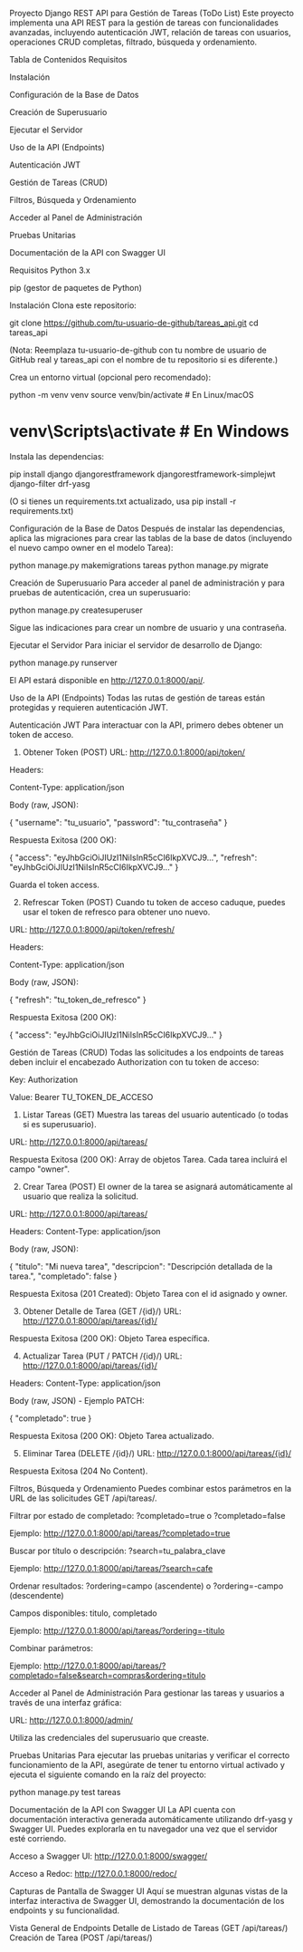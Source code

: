 Proyecto Django REST API para Gestión de Tareas (ToDo List)
Este proyecto implementa una API REST para la gestión de tareas con funcionalidades avanzadas, incluyendo autenticación JWT, relación de tareas con usuarios, operaciones CRUD completas, filtrado, búsqueda y ordenamiento.

Tabla de Contenidos
Requisitos

Instalación

Configuración de la Base de Datos

Creación de Superusuario

Ejecutar el Servidor

Uso de la API (Endpoints)

Autenticación JWT

Gestión de Tareas (CRUD)

Filtros, Búsqueda y Ordenamiento

Acceder al Panel de Administración

Pruebas Unitarias

Documentación de la API con Swagger UI

Requisitos
Python 3.x

pip (gestor de paquetes de Python)

Instalación
Clona este repositorio:

git clone https://github.com/tu-usuario-de-github/tareas_api.git
cd tareas_api

(Nota: Reemplaza tu-usuario-de-github con tu nombre de usuario de GitHub real y tareas_api con el nombre de tu repositorio si es diferente.)

Crea un entorno virtual (opcional pero recomendado):

python -m venv venv
source venv/bin/activate  # En Linux/macOS
# venv\Scripts\activate   # En Windows

Instala las dependencias:

pip install django djangorestframework djangorestframework-simplejwt django-filter drf-yasg

(O si tienes un requirements.txt actualizado, usa pip install -r requirements.txt)

Configuración de la Base de Datos
Después de instalar las dependencias, aplica las migraciones para crear las tablas de la base de datos (incluyendo el nuevo campo owner en el modelo Tarea):

python manage.py makemigrations tareas
python manage.py migrate

Creación de Superusuario
Para acceder al panel de administración y para pruebas de autenticación, crea un superusuario:

python manage.py createsuperuser

Sigue las indicaciones para crear un nombre de usuario y una contraseña.

Ejecutar el Servidor
Para iniciar el servidor de desarrollo de Django:

python manage.py runserver

El API estará disponible en http://127.0.0.1:8000/api/.

Uso de la API (Endpoints)
Todas las rutas de gestión de tareas están protegidas y requieren autenticación JWT.

Autenticación JWT
Para interactuar con la API, primero debes obtener un token de acceso.

1. Obtener Token (POST)
URL: http://127.0.0.1:8000/api/token/

Headers:

Content-Type: application/json

Body (raw, JSON):

{
    "username": "tu_usuario",
    "password": "tu_contraseña"
}

Respuesta Exitosa (200 OK):

{
    "access": "eyJhbGciOiJIUzI1NiIsInR5cCI6IkpXVCJ9...",
    "refresh": "eyJhbGciOiJIUzI1NiIsInR5cCI6IkpXVCJ9..."
}

Guarda el token access.

2. Refrescar Token (POST)
Cuando tu token de acceso caduque, puedes usar el token de refresco para obtener uno nuevo.

URL: http://127.0.0.1:8000/api/token/refresh/

Headers:

Content-Type: application/json

Body (raw, JSON):

{
    "refresh": "tu_token_de_refresco"
}

Respuesta Exitosa (200 OK):

{
    "access": "eyJhbGciOiJIUzI1NiIsInR5cCI6IkpXVCJ9..."
}

Gestión de Tareas (CRUD)
Todas las solicitudes a los endpoints de tareas deben incluir el encabezado Authorization con tu token de acceso:

Key: Authorization

Value: Bearer TU_TOKEN_DE_ACCESO

1. Listar Tareas (GET)
Muestra las tareas del usuario autenticado (o todas si es superusuario).

URL: http://127.0.0.1:8000/api/tareas/

Respuesta Exitosa (200 OK): Array de objetos Tarea. Cada tarea incluirá el campo "owner".

2. Crear Tarea (POST)
El owner de la tarea se asignará automáticamente al usuario que realiza la solicitud.

URL: http://127.0.0.1:8000/api/tareas/

Headers: Content-Type: application/json

Body (raw, JSON):

{
    "titulo": "Mi nueva tarea",
    "descripcion": "Descripción detallada de la tarea.",
    "completado": false
}

Respuesta Exitosa (201 Created): Objeto Tarea con el id asignado y owner.

3. Obtener Detalle de Tarea (GET /{id}/)
URL: http://127.0.0.1:8000/api/tareas/{id}/

Respuesta Exitosa (200 OK): Objeto Tarea específica.

4. Actualizar Tarea (PUT / PATCH /{id}/)
URL: http://127.0.0.1:8000/api/tareas/{id}/

Headers: Content-Type: application/json

Body (raw, JSON) - Ejemplo PATCH:

{
    "completado": true
}

Respuesta Exitosa (200 OK): Objeto Tarea actualizado.

5. Eliminar Tarea (DELETE /{id}/)
URL: http://127.0.0.1:8000/api/tareas/{id}/

Respuesta Exitosa (204 No Content).

Filtros, Búsqueda y Ordenamiento
Puedes combinar estos parámetros en la URL de las solicitudes GET /api/tareas/.

Filtrar por estado de completado: ?completado=true o ?completado=false

Ejemplo: http://127.0.0.1:8000/api/tareas/?completado=true

Buscar por título o descripción: ?search=tu_palabra_clave

Ejemplo: http://127.0.0.1:8000/api/tareas/?search=cafe

Ordenar resultados: ?ordering=campo (ascendente) o ?ordering=-campo (descendente)

Campos disponibles: titulo, completado

Ejemplo: http://127.0.0.1:8000/api/tareas/?ordering=-titulo

Combinar parámetros:

Ejemplo: http://127.0.0.1:8000/api/tareas/?completado=false&search=compras&ordering=titulo

Acceder al Panel de Administración
Para gestionar las tareas y usuarios a través de una interfaz gráfica:

URL: http://127.0.0.1:8000/admin/

Utiliza las credenciales del superusuario que creaste.

Pruebas Unitarias
Para ejecutar las pruebas unitarias y verificar el correcto funcionamiento de la API, asegúrate de tener tu entorno virtual activado y ejecuta el siguiente comando en la raíz del proyecto:

python manage.py test tareas

Documentación de la API con Swagger UI
La API cuenta con documentación interactiva generada automáticamente utilizando drf-yasg y Swagger UI. Puedes explorarla en tu navegador una vez que el servidor esté corriendo.

Acceso a Swagger UI: http://127.0.0.1:8000/swagger/

Acceso a Redoc: http://127.0.0.1:8000/redoc/

Capturas de Pantalla de Swagger UI
Aquí se muestran algunas vistas de la interfaz interactiva de Swagger UI, demostrando la documentación de los endpoints y su funcionalidad.

Vista General de Endpoints
Detalle de Listado de Tareas (GET /api/tareas/)
Creación de Tarea (POST /api/tareas/)